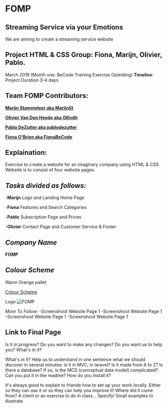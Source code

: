 # FOMP

## Streaming Service via your Emotions

We are aiming to create a streaming service website 

## Project HTML & CSS Group: Fiona, Marijn, Olivier, Pablo.
March 2019 (Month one: BeCode Training Exercise Opleiding)
**Timeline**: Project Duration 3-4 days

## **Team FOMP Contributors**:

[**Marijn Stammeleer aka MarijnSt**](https://github.com/MarijnSt)

[**Olivier Van Den Heede aka Ollivdh**](https://github.com/Ollivdh)

[**Pablo DeZutter aka pablodezutter**](https://github.com/pablodezutter)

[**Fiona O'Brien aka FionaBeCode**](https://github.com/FionaBeCode)


## **Explaination**:

Exercise to create a website for an imaginary company using HTML & CSS. 
Website is to consist of four website pages. 

## _Tasks divided as follows:_

-**Marijn** Logo and Landing Home Page

-**Fiona** Features and Search Categories

-**Pablo** Subscription Page and Prices

-**Olivier** Contact Page and Customer Service & Footer

## _Company Name_ 
**FOMP**

## _Colour Scheme_

Warm Orange pallet

[Colour Scheme](file:///home/fiona/Desktop/BeCode_Projects/FOMP/RESOURCES/fomp-color-scheme.png)

_Logo_
![FOMP](file:///home/fiona/Desktop/BeCode_Projects/FOMP/RESOURCES/logo.png)

_More To Follow:_ 
-Screenshoot Website Page 1 
-Screenshoot Website Page 1 
-Screenshoot Website Page 1 
-Screenshoot Website Page 1 


## Link to Final Page 





Is it in progress? Do you want to make any changes? Do you want us to help you?
What's in it?

What's in it? Help us to understand in one sentence what we should discover in several minutes: is it in MVC, in laravel? Is it made from A to Z? Is there a database? If so, is the MCD (conceptual data model) complicated? Can you put it in the readme?
How do you install it?

It's always good to explain to friends how to set up your work locally. Either so they can use it or so they can help you improve it!
Where did it come from? A client or an exercise to do in class... Specify!
Small examples to illustrate


